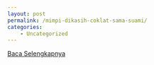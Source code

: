 ```yaml
---
layout: post
permalink: /mimpi-dikasih-coklat-sama-suami/
categories:
    - Uncategorized
---
```


[Baca Selengkapnya](/01)